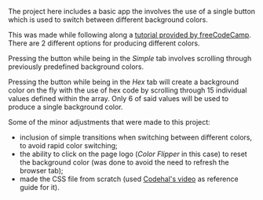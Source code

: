 The project here includes a basic app the involves the use of a single button which is used to switch between different background colors.

This was made while following along a [tutorial provided by freeCodeCamp](https://www.youtube.com/watch?v=3PHXvlpOkf4&t=421s).
There are 2 different options for producing different colors. 

Pressing the button while being in the *Simple* tab involves scrolling through previously predefined background colors.

Pressing the button while being in the *Hex* tab will create a background color on the fly with the use of hex code by scrolling through 15 individual values defined within the array. Only 6 of said values will be used to produce a single background color.

Some of the minor adjustments that were made to this project:
 - inclusion of simple transitions when switching between different colors, to avoid rapid color switching;
 - the ability to click on the page logo (*Color Flipper* in this case) to reset the background color (was done to avoid the need to refresh the browser tab);
 - made the CSS file from scratch (used [Codehal's video](https://www.youtube.com/watch?v=RroDdybvu5s) as reference guide for it).